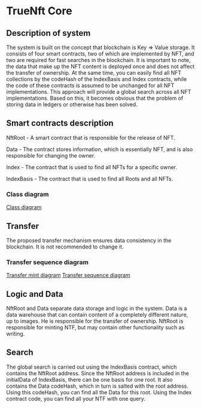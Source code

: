 # TrueNft Core

## Description of system

The system is built on the concept that blockchain is Key => Value storage. It consists of four smart contracts, two of which are implemented by NFT, and two are required for fast searches in the blockchain. It is important to note, the data that make up the NFT content is deployed once and does not affect the transfer of ownership. At the same time, you can easily find all NFT collections by the codeHash of the IndexBasis and Index contracts, while the code of these contracts is assumed to be unchanged for all NFT implementations. This approach will provide a global search across all NFT implementations. Based on this, it becomes obvious that the problem of storing data in ledgers or otherwise has been solved.

## Smart contracts description 

NftRoot - A smart contract that is responsible for the release of NFT.

Data - The contract stores information, which is essentially NFT, and is also responsible for changing the owner. 

Index - The contract that is used to find all NFTs for a specific owner. 

IndexBasis - The contract that is used to find all Roots and all NFTs.

### Class diagram

[Class diagram](../../out/components/true-nft-core/uml/NFT-v2/NFT-v2.png)

## Transfer

The proposed transfer mechanism ensures data consistency in the blockchain. It is not recommended to change it.

### Transfer sequence diagram

[Transfer mint diagram](../../out/components/true-nft-core/uml/NFT-v2-sequence-mint/NFT-v2.png)
[Transfer sequence diagram](../../out/components/true-nft-core/uml/NFT-v2-sequence-transfer/NFT-v2.png)

## Logic and Data

NftRoot and Data separate data storage and logic in the system. Data is a data warehouse that can contain content of a completely different nature, up to images. He is responsible for the transfer of ownership. NftRoot is responsible for minting NTF, but may contain other functionality such as writing. 

## Search

The global search is carried out using the IndexBasis contract, which contains the NftRoot address. Since the NftRoot address is included in the initialData of IndexBasis, there can be one basis for one root. It also contains the Data codeHash, which in turn is salted with the root address. Using this codeHash, you can find all the Data for this root. Using the Index contract code, you can find all your NTF with one query.

